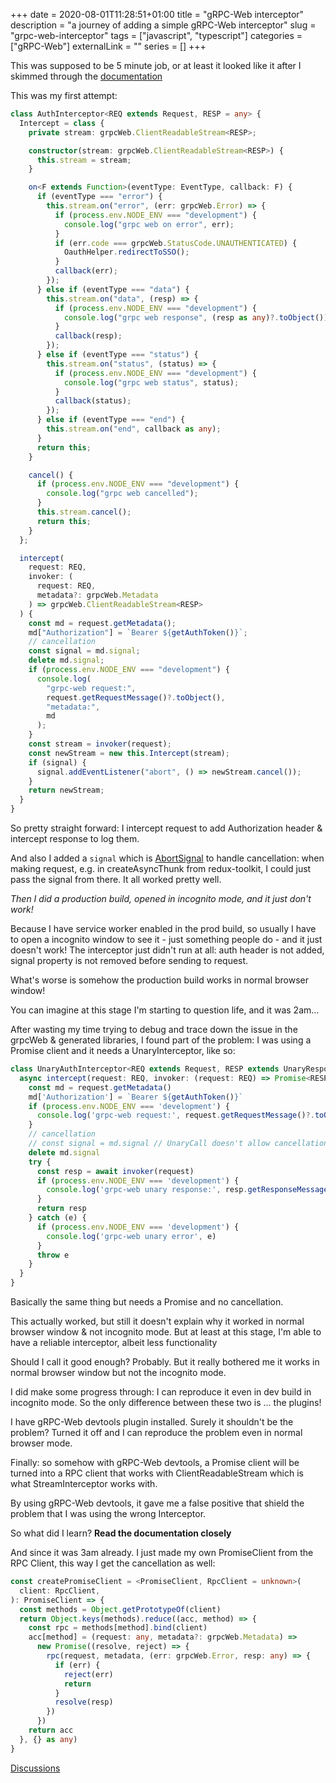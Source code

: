 +++ 
date = 2020-08-01T11:28:51+01:00
title = "gRPC-Web interceptor"
description = "a journey of adding a simple gRPC-Web interceptor"
slug = "grpc-web-interceptor" 
tags = ["javascript", "typescript"]
categories = ["gRPC-Web"]
externalLink = ""
series = []
+++

This was supposed to be 5 minute job, or at least it looked like it after I skimmed through the [documentation](https://grpc.io/blog/grpc-web-interceptor/)

This was my first attempt: 

```typescript
class AuthInterceptor<REQ extends Request, RESP = any> {
  Intercept = class {
    private stream: grpcWeb.ClientReadableStream<RESP>;

    constructor(stream: grpcWeb.ClientReadableStream<RESP>) {
      this.stream = stream;
    }

    on<F extends Function>(eventType: EventType, callback: F) {
      if (eventType === "error") {
        this.stream.on("error", (err: grpcWeb.Error) => {
          if (process.env.NODE_ENV === "development") {
            console.log("grpc web on error", err);
          }
          if (err.code === grpcWeb.StatusCode.UNAUTHENTICATED) {
            OauthHelper.redirectToSSO();
          }
          callback(err);
        });
      } else if (eventType === "data") {
        this.stream.on("data", (resp) => {
          if (process.env.NODE_ENV === "development") {
            console.log("grpc web response", (resp as any)?.toObject());
          }
          callback(resp);
        });
      } else if (eventType === "status") {
        this.stream.on("status", (status) => {
          if (process.env.NODE_ENV === "development") {
            console.log("grpc web status", status);
          }
          callback(status);
        });
      } else if (eventType === "end") {
        this.stream.on("end", callback as any);
      }
      return this;
    }

    cancel() {
      if (process.env.NODE_ENV === "development") {
        console.log("grpc web cancelled");
      }
      this.stream.cancel();
      return this;
    }
  };

  intercept(
    request: REQ,
    invoker: (
      request: REQ,
      metadata?: grpcWeb.Metadata
    ) => grpcWeb.ClientReadableStream<RESP>
  ) {
    const md = request.getMetadata();
    md["Authorization"] = `Bearer ${getAuthToken()}`;
    // cancellation
    const signal = md.signal;
    delete md.signal;
    if (process.env.NODE_ENV === "development") {
      console.log(
        "grpc-web request:",
        request.getRequestMessage()?.toObject(),
        "metadata:",
        md
      );
    }
    const stream = invoker(request);
    const newStream = new this.Intercept(stream);
    if (signal) {
      signal.addEventListener("abort", () => newStream.cancel());
    }
    return newStream;
  }
}
```

So pretty straight forward: I intercept request to add Authorization header &
intercept response to log them. 

And also I added a `signal` which is
[AbortSignal](https://developer.mozilla.org/en-US/docs/Web/API/AbortSignal) to
handle cancellation: when making request, e.g. in createAsyncThunk from
redux-toolkit, I could just pass the signal from there. It all worked pretty
well.

_Then I did a production build, opened in incognito mode, and it just don't
work!_

Because I have service worker enabled in the prod build, so usually I have to
open a incognito window to see it - just something people do - and it just
doesn't work! The interceptor just didn't run at all: auth header is not added,
signal property is not removed before sending to request.

What's worse is somehow the production build works in normal browser window!

You can imagine at this stage I'm starting to question life, and it was 2am...

After wasting my time trying to debug and trace down the issue in the grpcWeb &
generated libraries, I found part of the problem: I was using a Promise client
and it needs a UnaryInterceptor, like so:

```ts
class UnaryAuthInterceptor<REQ extends Request, RESP extends UnaryResponse> {
  async intercept(request: REQ, invoker: (request: REQ) => Promise<RESP>) {
    const md = request.getMetadata()
    md['Authorization'] = `Bearer ${getAuthToken()}`
    if (process.env.NODE_ENV === 'development') {
      console.log('grpc-web request:', request.getRequestMessage()?.toObject(), 'metadata:', md)
    }
    // cancellation
    // const signal = md.signal // UnaryCall doesn't allow cancellation
    delete md.signal
    try {
      const resp = await invoker(request)
      if (process.env.NODE_ENV === 'development') {
        console.log('grpc-web unary response:', resp.getResponseMessage())
      }
      return resp
    } catch (e) {
      if (process.env.NODE_ENV === 'development') {
        console.log('grpc-web unary error', e)
      }
      throw e
    }
  }
}
```

Basically the same thing but needs a Promise and no cancellation.

This actually worked, but still it doesn't explain why it worked in normal browser window & not incognito mode. But at least at this stage, I'm able to have a reliable interceptor, albeit less functionality

Should I call it good enough? Probably. But it really bothered me it works in normal browser window but not the incognito mode.

I did make some progress through: I can reproduce it even in dev build in incognito mode. So the only difference between these two is ... the plugins!

I have gRPC-Web devtools plugin installed. Surely it shouldn't be the problem? Turned it off and I can reproduce the problem even in normal browser mode.

Finally: so somehow with gRPC-Web devtools, a Promise client will be turned into a RPC client that works with ClientReadableStream which is what StreamInterceptor works with. 

By using gRPC-Web devtools, it gave me a false positive that shield the problem that I was using the wrong Interceptor.

So what did I learn? **Read the documentation closely** 

And since it was 3am already. I just made my own PromiseClient from the RPC Client, this way I get the cancellation as well:

```typescript
const createPromiseClient = <PromiseClient, RpcClient = unknown>(
  client: RpcClient,
): PromiseClient => {
  const methods = Object.getPrototypeOf(client)
  return Object.keys(methods).reduce((acc, method) => {
    const rpc = methods[method].bind(client)
    acc[method] = (request: any, metadata?: grpcWeb.Metadata) =>
      new Promise((resolve, reject) => {
        rpc(request, metadata, (err: grpcWeb.Error, resp: any) => {
          if (err) {
            reject(err)
            return
          }
          resolve(resp)
        })
      })
    return acc
  }, {} as any)
}
```

[Discussions](https://github.com/jackielii/jackieli.dev/discussions)
